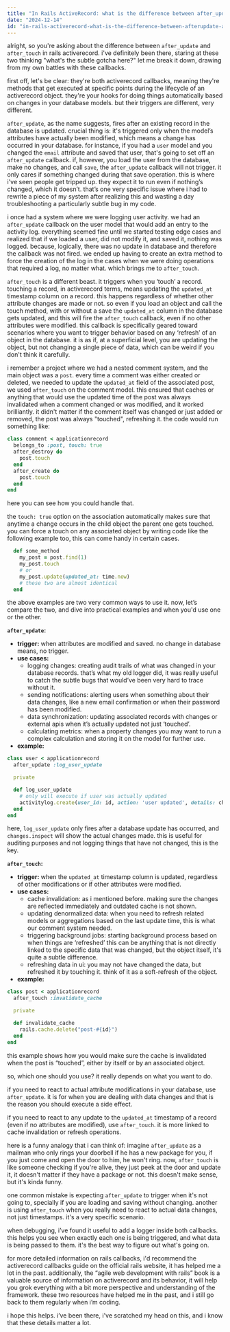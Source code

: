 ```yaml
---
title: "In Rails ActiveRecord: what is the difference between after_update and after_touch?"
date: "2024-12-14"
id: "in-rails-activerecord-what-is-the-difference-between-afterupdate-and-aftertouch"
---
```


alright, so you're asking about the difference between `after_update` and `after_touch` in rails activerecord. i've definitely been there, staring at these two thinking "what's the subtle gotcha here?" let me break it down, drawing from my own battles with these callbacks.

first off, let's be clear: they're both activerecord callbacks, meaning they're methods that get executed at specific points during the lifecycle of an activerecord object. they're your hooks for doing things automatically based on changes in your database models. but their triggers are different, very different.

`after_update`, as the name suggests, fires after an existing record in the database is updated. crucial thing is: it's triggered only when the model’s attributes have actually been modified, which means a change has occurred in your database. for instance, if you had a `user` model and you changed the `email` attribute and saved that user, that's going to set off an `after_update` callback. if, however, you load the user from the database, make no changes, and call `save`, the `after_update` callback will not trigger. it only cares if something changed during that save operation. this is where i've seen people get tripped up. they expect it to run even if nothing’s changed, which it doesn’t. that’s one very specific issue where i had to rewrite a piece of my system after realizing this and wasting a day troubleshooting a particularly subtle bug in my code.

i once had a system where we were logging user activity. we had an `after_update` callback on the user model that would add an entry to the activity log. everything seemed fine until we started testing edge cases and realized that if we loaded a user, did not modify it, and saved it, nothing was logged. because, logically, there was no update in database and therefore the callback was not fired. we ended up having to create an extra method to force the creation of the log in the cases when we were doing operations that required a log, no matter what. which brings me to `after_touch`.

`after_touch` is a different beast. it triggers when you ‘touch’ a record. touching a record, in activerecord terms, means updating the `updated_at` timestamp column on a record. this happens regardless of whether other attribute changes are made or not. so even if you load an object and call the touch method, with or without a save the `updated_at` column in the database gets updated, and this will fire the `after_touch` callback, even if no other attributes were modified. this callback is specifically geared toward scenarios where you want to trigger behavior based on any ‘refresh’ of an object in the database. it is as if, at a superficial level, you are updating the object, but not changing a single piece of data, which can be weird if you don't think it carefully.

i remember a project where we had a nested comment system, and the main object was a `post`. every time a comment was either created or deleted, we needed to update the `updated_at` field of the associated post, we used `after_touch` on the comment model. this ensured that caches or anything that would use the updated time of the post was always invalidated when a comment changed or was modified, and it worked brilliantly. it didn't matter if the comment itself was changed or just added or removed, the post was always "touched", refreshing it. the code would run something like:
```ruby
class comment < applicationrecord
  belongs_to :post, touch: true
  after_destroy do
    post.touch
  end
  after_create do
    post.touch
  end
end
```
here you can see how you could handle that.

the `touch: true` option on the association automatically makes sure that anytime a change occurs in the child object the parent one gets touched. you can force a touch on any associated object by writing code like the following example too, this can come handy in certain cases.
```ruby
  def some_method
    my_post = post.find(1)
    my_post.touch
    # or
    my_post.update(updated_at: time.now)
    # these two are almost identical
  end
```
the above examples are two very common ways to use it. now, let’s compare the two, and dive into practical examples and when you'd use one or the other.

**`after_update`:**

*   **trigger:** when attributes are modified and saved. no change in database means, no trigger.
*   **use cases:**
    *   logging changes: creating audit trails of what was changed in your database records. that’s what my old logger did, it was really useful to catch the subtle bugs that would’ve been very hard to trace without it.
    *   sending notifications: alerting users when something about their data changes, like a new email confirmation or when their password has been modified.
    *   data synchronization: updating associated records with changes or external apis when it’s actually updated not just ‘touched’.
    *   calculating metrics: when a property changes you may want to run a complex calculation and storing it on the model for further use.
*   **example:**
```ruby
class user < applicationrecord
  after_update :log_user_update

  private

  def log_user_update
    # only will execute if user was actually updated
    activitylog.create(user_id: id, action: 'user updated', details: changes.inspect)
  end
end
```
here, `log_user_update` only fires after a database update has occurred, and `changes.inspect` will show the actual changes made. this is useful for auditing purposes and not logging things that have not changed, this is the key.

**`after_touch`:**

*   **trigger:** when the `updated_at` timestamp column is updated, regardless of other modifications or if other attributes were modified.
*   **use cases:**
    *   cache invalidation: as i mentioned before. making sure the changes are reflected immediately and outdated cache is not shown.
    *   updating denormalized data: when you need to refresh related models or aggregations based on the last update time, this is what our comment system needed.
    *   triggering background jobs: starting background process based on when things are ‘refreshed’ this can be anything that is not directly linked to the specific data that was changed, but the object itself, it's quite a subtle difference.
    *   refreshing data in ui: you may not have changed the data, but refreshed it by touching it. think of it as a soft-refresh of the object.
*   **example:**
```ruby
class post < applicationrecord
  after_touch :invalidate_cache

  private

  def invalidate_cache
    rails.cache.delete("post-#{id}")
  end
end
```
this example shows how you would make sure the cache is invalidated when the post is “touched”, either by itself or by an associated object.

so, which one should you use? it really depends on what you want to do.

if you need to react to actual attribute modifications in your database, use `after_update`. it is for when you are dealing with data changes and that is the reason you should execute a side effect.

if you need to react to any update to the `updated_at` timestamp of a record (even if no attributes are modified), use `after_touch`. it is more linked to cache invalidation or refresh operations.

here is a funny analogy that i can think of: imagine `after_update` as a mailman who only rings your doorbell if he has a new package for you, if you just come and open the door to him, he won't ring. now, `after_touch` is like someone checking if you're alive, they just peek at the door and update it, it doesn't matter if they have a package or not. this doesn't make sense, but it's kinda funny.

one common mistake is expecting `after_update` to trigger when it's not going to, specially if you are loading and saving without changing. another is using `after_touch` when you really need to react to actual data changes, not just timestamps. it's a very specific scenario.

when debugging, i’ve found it useful to add a logger inside both callbacks. this helps you see when exactly each one is being triggered, and what data is being passed to them. it's the best way to figure out what's going on.

for more detailed information on rails callbacks, i'd recommend the activerecord callbacks guide on the official rails website, it has helped me a lot in the past. additionally, the “agile web development with rails” book is a valuable source of information on activerecord and its behavior, it will help you grok everything with a bit more perspective and understanding of the framework. these two resources have helped me in the past, and i still go back to them regularly when i’m coding.

i hope this helps. i’ve been there, i've scratched my head on this, and i know that these details matter a lot.

